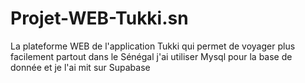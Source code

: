 # Projet-WEB-Tukki.sn
La plateforme WEB de l'application Tukki qui permet de voyager plus facilement partout dans le Sénégal
j'ai utiliser Mysql pour la base de donnée et je l'ai mit sur Supabase
